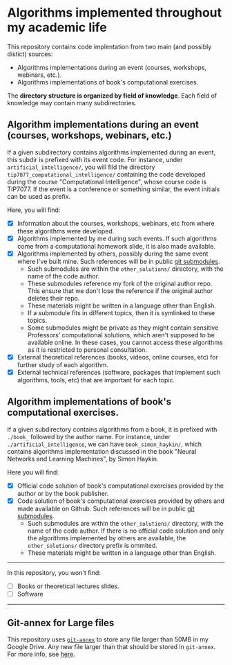 # Algorithms implemented throughout my academic life

This repository contains code implentation from two main (and possibly distict) sources:
- Algorithms implementations during an event (courses, workshops, webinars, etc.).
- Algorithms implementations of book's computational exercises.

The **directory structure is organized by field of knowledge**. Each field of knowledge may contain many subdirectories.

## Algorithm implementations during an event (courses, workshops, webinars, etc.)

If a given subdirectory contains algorithms implemented during an event, this subdir is prefixed with its event code. For instance, under `artificial_intelligence/`, you will fild the directory `tip7077_computational_intelligence/` containing the code developed during the course "Computational Intelligence", whose course code is TIP7077. If the event is a conference or something similar, the event initials can be used as prefix.

Here, you will find:
- [x] Information about the courses, workshops, webinars, etc from where these algorithms were developed.
- [x] Algorithms implemented by me during such events. If such algorithms come from a computational homework slide, it is also made available.
- [x] Algorithms implemented by others, possibly during the same event where I've built mine. Such references will be in public [git submodules].
  - Such submodules are within the `other_solutions/` directory, with the name of the code author.
  - These submodules reference my fork of the original author repo. This ensure that we don't lose the reference if the original author deletes their repo.
  - These materials might be written in a language other than English.
  - If a submodule fits in different topics, then it is symlinked to these topics.
  - Some submodules might be private as they might contain sensitive Professors' computational solutions, which aren't supposed to be available online. In these cases, you cannot access these algorithms as it is restricted to personal consultation.
- [x] External theoretical references (books, videos, online courses, etc) for further study of each algorithm.
- [x] External technical references (software, packages that implement such algorithms, tools, etc) that are important for each topic.

## Algorithm implementations of book's computational exercises.

If a given subdirectory contains algorithms from a book, it is prefixed with `./book_` followed by the author name. For instance, under `./artificial_intelligence`, we can have `book_simon_haykin/`, which contains algorithms implementation discussed in the book "Neural Networks and Learning Machines", by Simon Haykin.

Here you will find:
- [x] Official code solution of book's computational exercises provided by the author or by the book publisher.
- [x] Code solution of book's computational exercises provided by others and made available on Github. Such references will be in public [git submodules].
  - Such submodules are within the `other_solutions/` directory, with the name of the code author. If there is no official code solution and only the algorithms implemented by others are available, the `other_solutions/` directory prefix is ommited.
  - These materials might be written in a language other than English.

---

In this repository, you won't find:
- [ ] Books or theoretical lectures slides.
- [ ] Software

----

## Git-annex for Large files

This repository uses [`git-annex`] to store any file larger than 50MB in my Google Drive. Any new file larger than that should be stored in `git-annex`. For more info, see [here].

[here]: https://gist.github.com/tapyu/0427afb25df969c1972942d945284ba2#git-annex
[git submodules]: https://git-scm.com/book/en/v2/Git-Tools-Submodules
[`git-annex`]: https://git-annex.branchable.com
